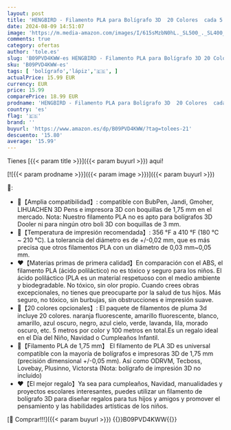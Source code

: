 ```yaml
---
layout: post
title: 'HENGBIRD - Filamento PLA para Bolígrafo 3D  20 Colores  cada 5 m  Lapiz 3D 1 75mm Filamento  100M en total para Recargas  Utilizado con lápiz 3D  lápiz de impresión 3D y Impresoras 3D  bolígrafo no incluido '
date: 2024-08-09 14:51:07
image: 'https://m.media-amazon.com/images/I/615sMzbN0hL._SL500_._SL400_.jpg'
comments: true
category: ofertas
author: 'tole.es'
slug: 'B09PVD4KWW-es HENGBIRD - Filamento PLA para Bolígrafo 3D 20 Colores cada...'
sku: 'B09PVD4KWW-es'
tags: [ 'bolígrafo','lápiz','🇪🇸', ]
actualPrice: 15.99 EUR
currency: EUR
price: 15.99
comparePrice: 18.99 EUR
prodname: 'HENGBIRD - Filamento PLA para Bolígrafo 3D  20 Colores  cada 5 m  Lapiz 3D 1 75mm Filamento  100M en total para Recargas  Utilizado con lápiz 3D  lápiz de impresión 3D y Impresoras 3D  bolígrafo no incluido '
country: 'es'
flag: '🇪🇸'
brand: ''
buyurl: 'https://www.amazon.es/dp/B09PVD4KWW/?tag=tolees-21'
descuento: '15.80'
average: '15.99'
---
```


Tienes [{{< param title >}}]({{< param buyurl >}}) aqui!

[![{{< param prodname >}}]({{< param image >}})]({{< param buyurl >}})

🔎:

- 💚【Amplia compatibilidad】: compatible con BubPen, Jandi, Gmoher, LIHUACHEN 3D Pens e impresora 3D con boquillas de 1,75 mm en el mercado. Nota: Nuestro filamento PLA no es apto para bolígrafos 3D Dooler ni para ningún otro boli 3D con boquillas de 3 mm.
- 💛【Temperatura de impresión recomendada】: 356 °F a 410 °F (180 ℃ ~ 210 ℃). La tolerancia del diámetro es de +/-0,02 mm, que es más precisa que otros filamentos PLA con un diámetro de 0,03 mm~0,05 mm.
- ❤️【Materias primas de primera calidad】En comparación con el ABS, el filamento PLA (ácido poliláctico) no es tóxico y seguro para los niños. El ácido poliláctico (PLA es un material respetuoso con el medio ambiente y biodegradable. No tóxico, sin olor propio. Cuando crees obras excepcionales, no tienes que preocuparte por la salud de tus hijos. Más seguro, no tóxico, sin burbujas, sin obstrucciones e impresión suave.
- 🧡【20 colores opcionales】: El paquete de filamentos de pluma 3d incluye 20 colores. naranja fluorescente, amarillo fluorescente, blanco, amarillo, azul oscuro, negro, azul cielo, verde, lavanda, lila, morado oscuro, etc. 5 metros por color y 100 metros en total.Es un regalo ideal en el Día del Niño, Navidad o Cumpleaños Infantil.
- 💙【Filamento PLA de 1,75 mm】 El filamento de PLA 3D es universal compatible con la mayoría de bolígrafos e impresoras 3D de 1,75 mm (precisión dimensional +/-0,05 mm). Así como ODRVM, Tecboss, Lovebay, Plusinno, Victorsta (Nota: bolígrafo de impresión 3D no incluido)
- ❤️【El mejor regalo】Ya sea para cumpleaños, Navidad, manualidades y proyectos escolares interesantes, puedes utilizar un filamento de bolígrafo 3D para diseñar regalos para tus hijos y amigos y promover el pensamiento y las habilidades artísticas de los niños.

[🛒 Comprar!!!]({{< param buyurl >}})
{{<world>}}B09PVD4KWW{{</world>}}
